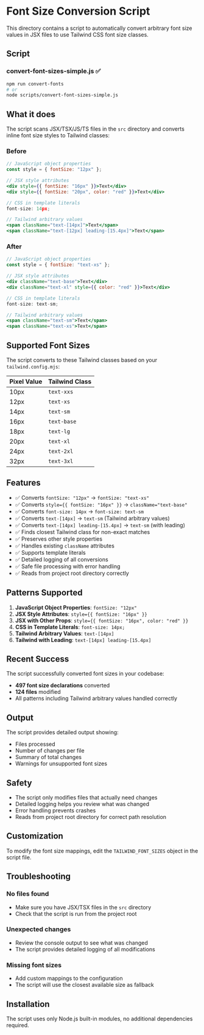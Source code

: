 # Font Size Conversion Script

This directory contains a script to automatically convert arbitrary font size values in JSX files to use Tailwind CSS font size classes.

## Script

### convert-font-sizes-simple.js ✅

```bash
npm run convert-fonts
# or
node scripts/convert-font-sizes-simple.js
```

## What it does

The script scans JSX/TSX/JS/TS files in the `src` directory and converts inline font size styles to Tailwind classes:

### Before

```jsx
// JavaScript object properties
const style = { fontSize: "12px" };

// JSX style attributes
<div style={{ fontSize: "16px" }}>Text</div>
<div style={{ fontSize: "20px", color: "red" }}>Text</div>

// CSS in template literals
font-size: 14px;

// Tailwind arbitrary values
<span className="text-[14px]">Text</span>
<span className="text-[12px] leading-[15.4px]">Text</span>
```

### After

```jsx
// JavaScript object properties
const style = { fontSize: "text-xs" };

// JSX style attributes
<div className="text-base">Text</div>
<div className="text-xl" style={{ color: "red" }}>Text</div>

// CSS in template literals
font-size: text-sm;

// Tailwind arbitrary values
<span className="text-sm">Text</span>
<span className="text-xs">Text</span>
```

## Supported Font Sizes

The script converts to these Tailwind classes based on your `tailwind.config.mjs`:

| Pixel Value | Tailwind Class |
| ----------- | -------------- |
| 10px        | `text-xxs`     |
| 12px        | `text-xs`      |
| 14px        | `text-sm`      |
| 16px        | `text-base`    |
| 18px        | `text-lg`      |
| 20px        | `text-xl`      |
| 24px        | `text-2xl`     |
| 32px        | `text-3xl`     |

## Features

- ✅ Converts `fontSize: "12px"` → `fontSize: "text-xs"`
- ✅ Converts `style={{ fontSize: "16px" }}` → `className="text-base"`
- ✅ Converts `font-size: 14px` → `font-size: text-sm`
- ✅ Converts `text-[14px]` → `text-sm` (Tailwind arbitrary values)
- ✅ Converts `text-[14px] leading-[15.4px]` → `text-sm` (with leading)
- ✅ Finds closest Tailwind class for non-exact matches
- ✅ Preserves other style properties
- ✅ Handles existing `className` attributes
- ✅ Supports template literals
- ✅ Detailed logging of all conversions
- ✅ Safe file processing with error handling
- ✅ Reads from project root directory correctly

## Patterns Supported

1. **JavaScript Object Properties**: `fontSize: "12px"`
2. **JSX Style Attributes**: `style={{ fontSize: "16px" }}`
3. **JSX with Other Props**: `style={{ fontSize: "16px", color: "red" }}`
4. **CSS in Template Literals**: `font-size: 14px;`
5. **Tailwind Arbitrary Values**: `text-[14px]`
6. **Tailwind with Leading**: `text-[14px] leading-[15.4px]`

## Recent Success

The script successfully converted font sizes in your codebase:

- **497 font size declarations** converted
- **124 files** modified
- All patterns including Tailwind arbitrary values handled correctly

## Output

The script provides detailed output showing:

- Files processed
- Number of changes per file
- Summary of total changes
- Warnings for unsupported font sizes

## Safety

- The script only modifies files that actually need changes
- Detailed logging helps you review what was changed
- Error handling prevents crashes
- Reads from project root directory for correct path resolution

## Customization

To modify the font size mappings, edit the `TAILWIND_FONT_SIZES` object in the script file.

## Troubleshooting

### No files found

- Make sure you have JSX/TSX files in the `src` directory
- Check that the script is run from the project root

### Unexpected changes

- Review the console output to see what was changed
- The script provides detailed logging of all modifications

### Missing font sizes

- Add custom mappings to the configuration
- The script will use the closest available size as fallback

## Installation

The script uses only Node.js built-in modules, no additional dependencies required.
